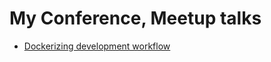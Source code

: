 # My Conference, Meetup talks

* [Dockerizing development workflow](http://go-talks.appspot.com/github.com/halyph/talks/2015/dockerizing_development_workflow.slide)